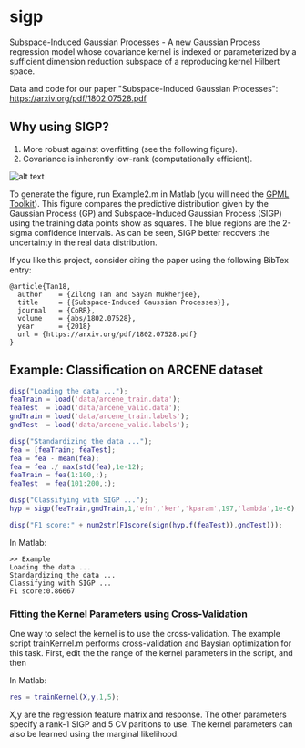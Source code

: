 # sigp
Subspace-Induced Gaussian Processes - A new Gaussian Process regression model whose covariance kernel is indexed or parameterized by a sufficient dimension reduction subspace of a reproducing kernel Hilbert space. 

Data and code for our paper "Subspace-Induced Gaussian Processes": https://arxiv.org/pdf/1802.07528.pdf

## Why using SIGP?
1. More robust against overfitting (see the following figure).
2. Covariance is inherently low-rank (computationally efficient).

![alt text](https://github.com/ZilongTan/sigp/blob/master/Example2.jpg "GP vs SIGP Comparison")

To generate the figure, run Example2.m in Matlab (you will need the [GPML Toolkit](http://www.gaussianprocess.org/gpml/code/matlab/doc/index.html)).
This figure compares the predictive distribution given by the Gaussian Process (GP) and Subspace-Induced Gaussian Process (SIGP) using the training data points show as squares. The blue regions are the 2-sigma confidence intervals. As can be seen, SIGP better recovers the uncertainty in the real data distribution.

If you like this project, consider citing the paper using the following BibTex entry:
```
@article{Tan18,
  author    = {Zilong Tan and Sayan Mukherjee},
  title     = {{Subspace-Induced Gaussian Processes}},
  journal   = {CoRR},
  volume    = {abs/1802.07528},
  year      = {2018}
  url = {https://arxiv.org/pdf/1802.07528.pdf}
}
```

## Example: Classification on ARCENE dataset

```matlab
disp("Loading the data ...");
feaTrain = load('data/arcene_train.data');
feaTest  = load('data/arcene_valid.data');
gndTrain = load('data/arcene_train.labels');
gndTest  = load('data/arcene_valid.labels');

disp("Standardizing the data ...");
fea = [feaTrain; feaTest];
fea = fea - mean(fea);
fea = fea ./ max(std(fea),1e-12);
feaTrain = fea(1:100,:);
feaTest  = fea(101:200,:);

disp("Classifying with SIGP ...");
hyp = sigp(feaTrain,gndTrain,1,'efn','ker','kparam',197,'lambda',1e-6);

disp("F1 score:" + num2str(F1score(sign(hyp.f(feaTest)),gndTest)));
```

In Matlab:
```
>> Example
Loading the data ...
Standardizing the data ...
Classifying with SIGP ...
F1 score:0.86667
```

### Fitting the Kernel Parameters using Cross-Validation
One way to select the kernel is to use the cross-validation. The example script trainKernel.m performs cross-validation and Baysian optimization for this task. First, edit the the range of the kernel parameters in the script, and then

In Matlab:
```matlab
res = trainKernel(X,y,1,5);
```
X,y are the regression feature matrix and response. The other parameters specify a rank-1 SIGP and 5 CV paritions to use. 
The kernel parameters can also be learned using the marginal likelihood.
